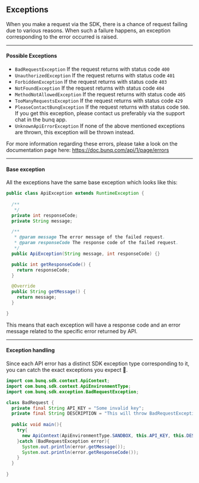 ## Exceptions
When you make a request via the SDK, there is a chance of request failing
due to various reasons. When such a failure happens, an exception
corresponding to the error occurred is raised.


----
#### Possible Exceptions
* `BadRequestException` If the request returns with status code `400`
* `UnauthorizedException` If the request returns with status code `401`
* `ForbiddenException` If the request returns with status code `403`
* `NotFoundException` If the request returns with status code `404`
* `MethodNotAllowedException` If the request returns with status code `405`
* `TooManyRequestsException` If the request returns with status code `429`
* `PleaseContactBunqException` If the request returns with status code `500`.
If you get this exception, please contact us preferably via the support chat in the bunq app.
* `UnknownApiErrorException` If none of the above mentioned exceptions are thrown,
this exception will be thrown instead.

For more information regarding these errors, please take a look on the documentation
page here: https://doc.bunq.com/api/1/page/errors

---
#### Base exception
All the exceptions have the same base exception which looks like this:
```java
public class ApiException extends RuntimeException {
  
  /**
   */
  private int responseCode;
  private String message;

  /**
   * @param message The error message of the failed request.
   * @param responseCode The response code of the failed request.
   */
  public ApiException(String message, int responseCode) {}

  public int getResponseCode() {
    return responseCode;
  }

  @Override
  public String getMessage() {
    return message;
  }

}
```
This means that each exception will have a response code and an error message
related to the specific error returned by API.

---
#### Exception handling
Since each API error has a distinct SDK exception type corresponding to it,
you can catch the exact exceptions you expect 👏.

```java
import com.bunq.sdk.context.ApiContext;
import com.bunq.sdk.context.ApiEnvironmentType;
import com.bunq.sdk.exception.BadRequestException;

class BadRequest {
  private final String API_KEY = "Some invalid key";
  private final String DESCRIPTION = "This will throw BadRequestException.";
  
  public void main(){
    try{
      new ApiContext(ApiEnvironmentType.SANDBOX, this.API_KEY, this.DESCRIPTION);
    }catch (BadRequestException error){
      System.out.println(error.getMessage());
      System.out.println(error.getResponseCode());
    }
  }
  
}
```
